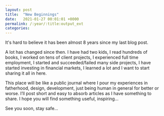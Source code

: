 ```yaml
---
layout: post
title:  "New Beginnings"
date:   2021-01-27 00:01:01 +0000
permalink: /:year/:title:output_ext
categories: 
---
```

It's hard to believe it has been almost 8 years since my last blog post. 

A lot has changed since then. I have had two kids, I read hundreds of books, I worked on tens of client projects, I experienced full time employment, I started and succeeded/failed many side projects, I have started investing in financial markets, I learned a lot and I want to start sharing it all in here.

This place will be like a public journal where I pour my experiences in fatherhood, design, development, just being human in general for better or worse. I’ll post short and easy to absorb articles as I have something to share. I hope you will find something useful, inspiring...

See you soon, stay safe...